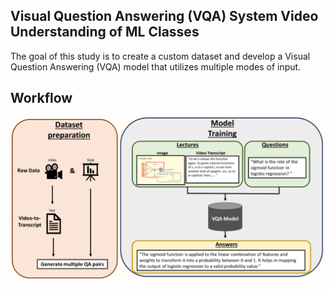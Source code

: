 ## Visual Question Answering (VQA) System Video Understanding of ML Classes
The goal of this study is to create a custom dataset and develop a Visual Question Answering (VQA) model that utilizes multiple modes of input.

## Workflow

![plot](./Plot/workflow.png)
